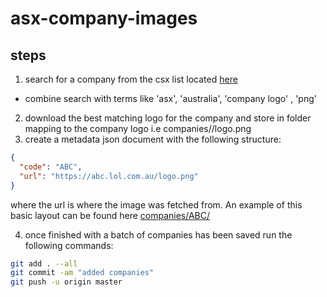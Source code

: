 # asx-company-images

## steps

1. search for a company from the csx list located [here](ASXListedCompanies.csv)
  * combine search with terms like 'asx', 'australia', 'company logo' , 'png'
2. download the best matching logo for the company and store in folder mapping to the company logo i.e companies/<company-code>/logo.png
3. create a metadata json document with the following structure:
```json
{
  "code": "ABC",
  "url": "https://abc.lol.com.au/logo.png"
}
```
where the url is where the image was fetched from.
An example of this basic layout can be found here [companies/ABC/](companies/ABC/)

4. once finished with a batch of companies has been saved run the following commands:

```bash
git add . --all
git commit -am "added companies"
git push -u origin master
```
